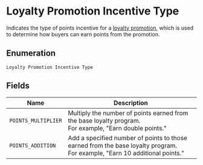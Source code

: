
# Loyalty Promotion Incentive Type

Indicates the type of points incentive for a [loyalty promotion](../../doc/models/loyalty-promotion.md),
which is used to determine how buyers can earn points from the promotion.

## Enumeration

`Loyalty Promotion Incentive Type`

## Fields

| Name | Description |
|  --- | --- |
| `POINTS_MULTIPLIER` | Multiply the number of points earned from the base loyalty program.<br>For example, "Earn double points." |
| `POINTS_ADDITION` | Add a specified number of points to those earned from the base loyalty program.<br>For example, "Earn 10 additional points." |

